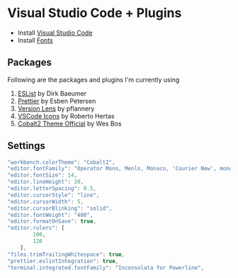 # Visual Studio Code + Plugins

- Install [Visual Studio Code](https://code.visualstudio.com/)
- Install [Fonts](fonts.md)

## Packages

Following are the packages and plugins I'm currently using

1. [ESList](https://marketplace.visualstudio.com/items?itemName=dbaeumer.vscode-eslint) by Dirk Baeumer
2. [Prettier](https://marketplace.visualstudio.com/items?itemName=esbenp.prettier-vscode) by Esben Petersen
3. [Version Lens](https://marketplace.visualstudio.com/items?itemName=pflannery.vscode-versionlens) by pflannery
4. [VSCode Icons](https://marketplace.visualstudio.com/items?itemName=robertohuertasm.vscode-icons) by Roberto Hertas
5. [Cobalt2 Theme Official](https://marketplace.visualstudio.com/items?itemName=wesbos.theme-cobalt2) by Wes Bos

## Settings

```javascript
"workbench.colorTheme": "Cobalt2",
"editor.fontFamily": "Operator Mono, Menlo, Monaco, 'Courier New', monospace",
"editor.fontSize": 14,
"editor.lineHeight": 20,
"editor.letterSpacing": 0.5,
"editor.cursorStyle": "line",
"editor.cursorWidth": 5,
"editor.cursorBlinking": "solid",
"editor.fontWeight": "400",
"editor.formatOnSave": true,
"editor.rulers": [
        100,
        120
    ],
"files.trimTrailingWhitespace": true,
"prettier.eslintIntegration": true,
"terminal.integrated.fontFamily": "Inconsolata for Powerline",
```
